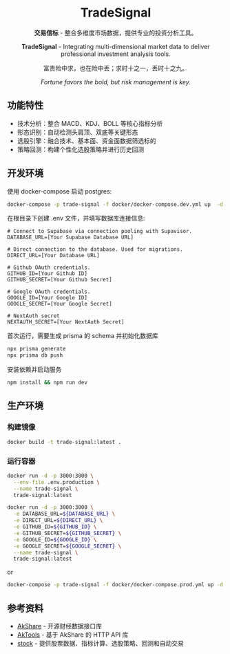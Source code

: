 <div align="center">

# TradeSignal

**交易信标** - 整合多维度市场数据，提供专业的投资分析工具。

**TradeSignal** - Integrating multi-dimensional market data to deliver professional investment analysis tools.

富贵险中求，也在险中丢；求时十之一，丢时十之九。

_Fortune favors the bold, but risk management is key._

</div>

## 功能特性

* 技术分析：整合 MACD、KDJ、BOLL 等核心指标分析
* 形态识别：自动检测头肩顶、双底等关键形态
* 选股引擎：融合技术、基本面、资金面数据筛选标的
* 策略回测：构建个性化选股策略并进行历史回测

## 开发环境

使用 docker-compose 启动 postgres:

````bash
docker-compose -p trade-signal -f docker/docker-compose.dev.yml up  -d
```` 

在根目录下创建 .env 文件，并填写数据库连接信息:

```environment
# Connect to Supabase via connection pooling with Supavisor.
DATABASE_URL=[Your Supabase Database URL]

# Direct connection to the database. Used for migrations.
DIRECT_URL=[Your Database URL]

# Github OAuth credentials.
GITHUB_ID=[Your Github ID]
GITHUB_SECRET=[Your Github Secret]

# Google OAuth credentials.
GOOGLE_ID=[Your Google ID]
GOOGLE_SECRET=[Your Google Secret]

# NextAuth secret
NEXTAUTH_SECRET=[Your NextAuth Secret]
``` 

首次运行，需要生成 prisma 的 schema 并初始化数据库

````bash
npx prisma generate
npx prisma db push
````

安装依赖并启动服务

````bash
npm install && npm run dev
```` 


## 生产环境

### 构建镜像

```bash
docker build -t trade-signal:latest .
```

### 运行容器

```bash
docker run -d -p 3000:3000 \
  --env-file .env.production \
  --name trade-signal \
  trade-signal:latest
```

```bash
docker run -d -p 3000:3000 \
  -e DATABASE_URL=${DATABASE_URL} \
  -e DIRECT_URL=${DIRECT_URL} \
  -e GITHUB_ID=${GITHUB_ID} \
  -e GITHUB_SECRET=${GITHUB_SECRET} \
  -e GOOGLE_ID=${GOOGLE_ID} \
  -e GOOGLE_SECRET=${GOOGLE_SECRET} \
  --name trade-signal \
  trade-signal:latest
```

or

```bash
docker-compose -p trade-signal -f docker/docker-compose.prod.yml up -d
```

## 参考资料

* [AkShare](https://github.com/jindaxiang/akshare) - 开源财经数据接口库
* [AkTools](https://github.com/jindaxiang/aktools) - 基于 AkShare 的 HTTP API 库
* [stock](https://github.com/myhhub/stock) - 提供股票数据、指标计算、选股策略、回测和自动交易
